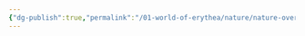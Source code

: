 ```yaml
---
{"dg-publish":true,"permalink":"/01-world-of-erythea/nature/nature-overview/","title":"Nature","tags":["overviews"],"noteIcon":""}
---
```


